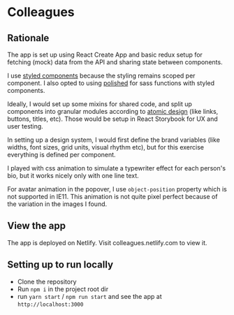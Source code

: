 # Colleagues

## Rationale

The app is set up using React Create App and basic redux setup for fetching (mock) data from the API and sharing state between components.

I use [styled components](https://www.styled-components.com/) because the styling remains scoped per component. I also opted to using [polished](https://polished.js.org/docs/#transparentize) for sass functions with styled components.

Ideally, I would set up some mixins for shared code, and split up components into granular modules according to [atomic design](http://bradfrost.com/blog/post/atomic-web-design/) (like links, buttons, titles, etc). Those would be setup in React Storybook for UX and user testing.

In setting up a design system, I would first define the brand variables (like widths, font sizes, grid units, visual rhythm etc), but for this exercise everything is defined per component.

I played with css animation to simulate a typewriter effect for each person's bio, but it works nicely only with one line text.

For avatar animation in the popover, I use `object-position` property which is not supported in IE11. This animation is not quite pixel perfect because of the variation in the images I found.

## View the app

The app is deployed on Netlify. Visit colleagues.netlify.com to view it.

## Setting up to run locally

* Clone the repository
* Run `npm i` in the project root dir
* run `yarn start` / `npm run start` and see the app at `http://localhost:3000`
